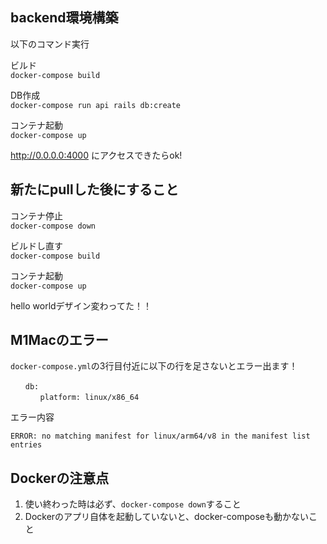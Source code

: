 ## backend環境構築
以下のコマンド実行

ビルド<br>
`docker-compose build`

DB作成<br>
`docker-compose run api rails db:create`

コンテナ起動<br>
`docker-compose up`

http://0.0.0.0:4000 にアクセスできたらok!

## 新たにpullした後にすること
コンテナ停止<br>
`docker-compose down`

ビルドし直す<br>
`docker-compose build`

コンテナ起動<br>
`docker-compose up`


hello worldデザイン変わってた！！

## M1Macのエラー
`docker-compose.yml`の3行目付近に以下の行を足さないとエラー出ます！
```
　　db:
　　　　platform: linux/x86_64
```
エラー内容
```
ERROR: no matching manifest for linux/arm64/v8 in the manifest list entries
```

## Dockerの注意点
1. 使い終わった時は必ず、`docker-compose down`すること
1. Dockerのアプリ自体を起動していないと、docker-composeも動かないこと